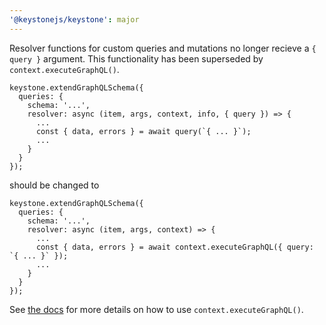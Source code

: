 ```yaml
---
'@keystonejs/keystone': major
---
```


Resolver functions for custom queries and mutations no longer recieve a `{ query }` argument. This functionality has been superseded by `context.executeGraphQL()`.

```
keystone.extendGraphQLSchema({
  queries: {
    schema: '...',
    resolver: async (item, args, context, info, { query }) => {
      ...
      const { data, errors } = await query(`{ ... }`);
      ...
    }
  }
});
```

should be changed to

```
keystone.extendGraphQLSchema({
  queries: {
    schema: '...',
    resolver: async (item, args, context) => {
      ...
      const { data, errors } = await context.executeGraphQL({ query: `{ ... }` });
      ...
    }
  }
});
```

See [the docs](/docs/discussions/server-side-graphql.md) for more details on how to use `context.executeGraphQL()`.
